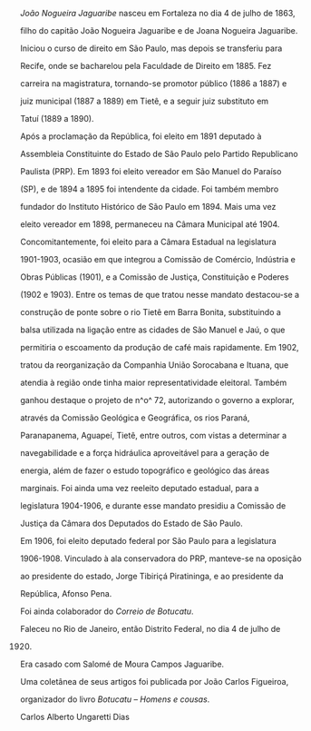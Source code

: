 

*João Nogueira Jaguaribe* nasceu em Fortaleza no dia 4 de julho de 1863,

filho do capitão João Nogueira Jaguaribe e de Joana Nogueira Jaguaribe.



Iniciou o curso de direito em São Paulo, mas depois se transferiu para

Recife, onde se bacharelou pela Faculdade de Direito em 1885. Fez

carreira na magistratura, tornando-se promotor público (1886 a 1887) e

juiz municipal (1887 a 1889) em Tietê, e a seguir juiz substituto em

Tatuí (1889 a 1890).



Após a proclamação da República, foi eleito em 1891 deputado à

Assembleia Constituinte do Estado de São Paulo pelo Partido Republicano

Paulista (PRP). Em 1893 foi eleito vereador em São Manuel do Paraíso

(SP), e de 1894 a 1895 foi intendente da cidade. Foi também membro

fundador do Instituto Histórico de São Paulo em 1894. Mais uma vez

eleito vereador em 1898, permaneceu na Câmara Municipal até 1904.



Concomitantemente, foi eleito para a Câmara Estadual na legislatura

1901-1903, ocasião em que integrou a Comissão de Comércio, Indústria e

Obras Públicas (1901), e a Comissão de Justiça, Constituição e Poderes

(1902 e 1903). Entre os temas de que tratou nesse mandato destacou-se a

construção de ponte sobre o rio Tietê em Barra Bonita, substituindo a

balsa utilizada na ligação entre as cidades de São Manuel e Jaú, o que

permitiria o escoamento da produção de café mais rapidamente. Em 1902,

tratou da reorganização da Companhia União Sorocabana e Ituana, que

atendia à região onde tinha maior representatividade eleitoral. Também

ganhou destaque o projeto de n^o^ 72, autorizando o governo a explorar,

através da Comissão Geológica e Geográfica, os rios Paraná,

Paranapanema, Aguapeí, Tietê, entre outros, com vistas a determinar a

navegabilidade e a força hidráulica aproveitável para a geração de

energia, além de fazer o estudo topográfico e geológico das áreas

marginais. Foi ainda uma vez reeleito deputado estadual, para a

legislatura 1904-1906, e durante esse mandato presidiu a Comissão de

Justiça da Câmara dos Deputados do Estado de São Paulo.



Em 1906, foi eleito deputado federal por São Paulo para a legislatura

1906-1908. Vinculado à ala conservadora do PRP, manteve-se na oposição

ao presidente do estado, Jorge Tibiriçá Piratininga, e ao presidente da

República, Afonso Pena.



Foi ainda colaborador do *Correio de Botucatu*.



Faleceu no Rio de Janeiro, então Distrito Federal, no dia 4 de julho de

1920.



Era casado com Salomé de Moura Campos Jaguaribe.



Uma coletânea de seus artigos foi publicada por João Carlos Figueiroa,

organizador do livro *Botucatu – Homens e cousas*.



Carlos Alberto Ungaretti Dias



